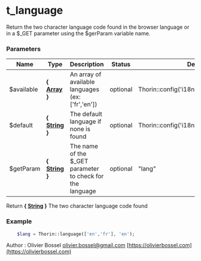 # t_language

Return the two character language code found in the browser language or in
a $_GET parameter using the $gerParam variable name.



### Parameters
Name  |  Type  |  Description  |  Status  |  Default
------------  |  ------------  |  ------------  |  ------------  |  ------------
$available  |  **{ [Array](http://php.net/manual/en/language.types.array.php) }**  |  An array of available languages (ex: ['fr','en'])  |  optional  |  Thorin::config('i18n.available_languages')
$default  |  **{ [String](http://php.net/manual/en/language.types.string.php) }**  |  The default language if none is found  |  optional  |  Thorin::config('i18n.default_language')
$getParam  |  **{ [String](http://php.net/manual/en/language.types.string.php) }**  |  The name of the $_GET parameter to check for the language  |  optional  |  "lang"

Return **{ [String](http://php.net/manual/en/language.types.string.php) }** The two character language code found

### Example
```php
	$lang = Thorin::language(['en','fr'], 'en');
```
Author : Olivier Bossel [olivier.bossel@gmail.com](mailto:olivier.bossel@gmail.com) [https://olivierbossel.com](https://olivierbossel.com)
